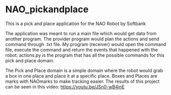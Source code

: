 # NAO_pickandplace
This is a pick and place application for the NAO Robot by Softbank

The application was meant to run a main file which would get data from another program. The provider program would plan the actions and send command through .txt file. My program (receiver) would open the command file, execute the command and return the events that happened with the robot. actions.py is the program that has all the possible commands for this pick and place domain.

The Pick and Place domain is a simple domain where the robot would grab a box in one place and place it at a specific place. Boxes and Places are marks with NAOmarks to make tracking easier.
The results of this project can be seen in this video:
https://youtu.be/JSn0-wB4jnE
